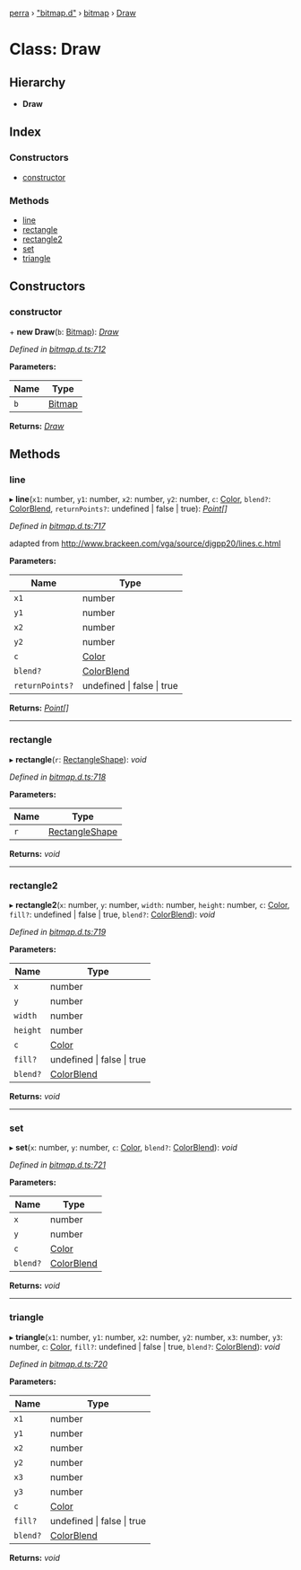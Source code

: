 [perra](../README.md) › ["bitmap.d"](../modules/_bitmap_d_.md) › [bitmap](../modules/_bitmap_d_.bitmap.md) › [Draw](_bitmap_d_.bitmap.draw.md)

# Class: Draw

## Hierarchy

* **Draw**

## Index

### Constructors

* [constructor](_bitmap_d_.bitmap.draw.md#constructor)

### Methods

* [line](_bitmap_d_.bitmap.draw.md#line)
* [rectangle](_bitmap_d_.bitmap.draw.md#rectangle)
* [rectangle2](_bitmap_d_.bitmap.draw.md#rectangle2)
* [set](_bitmap_d_.bitmap.draw.md#set)
* [triangle](_bitmap_d_.bitmap.draw.md#triangle)

## Constructors

###  constructor

\+ **new Draw**(`b`: [Bitmap](../interfaces/_bitmap_d_.bitmap.bitmap.md)): *[Draw](_bitmap_d_.bitmap.draw.md)*

*Defined in [bitmap.d.ts:712](https://github.com/cancerberoSgx/bitmap/blob/201d0f4/perra/src/bitmap.d.ts#L712)*

**Parameters:**

Name | Type |
------ | ------ |
`b` | [Bitmap](../interfaces/_bitmap_d_.bitmap.bitmap.md) |

**Returns:** *[Draw](_bitmap_d_.bitmap.draw.md)*

## Methods

###  line

▸ **line**(`x1`: number, `y1`: number, `x2`: number, `y2`: number, `c`: [Color](../modules/_bitmap_d_.bitmap.md#color), `blend?`: [ColorBlend](../modules/_bitmap_d_.bitmap.md#colorblend), `returnPoints?`: undefined | false | true): *[Point](../modules/_bitmap_d_.bitmap.md#point)[]*

*Defined in [bitmap.d.ts:717](https://github.com/cancerberoSgx/bitmap/blob/201d0f4/perra/src/bitmap.d.ts#L717)*

adapted from http://www.brackeen.com/vga/source/djgpp20/lines.c.html

**Parameters:**

Name | Type |
------ | ------ |
`x1` | number |
`y1` | number |
`x2` | number |
`y2` | number |
`c` | [Color](../modules/_bitmap_d_.bitmap.md#color) |
`blend?` | [ColorBlend](../modules/_bitmap_d_.bitmap.md#colorblend) |
`returnPoints?` | undefined &#124; false &#124; true |

**Returns:** *[Point](../modules/_bitmap_d_.bitmap.md#point)[]*

___

###  rectangle

▸ **rectangle**(`r`: [RectangleShape](../modules/_bitmap_d_.bitmap.md#rectangleshape)): *void*

*Defined in [bitmap.d.ts:718](https://github.com/cancerberoSgx/bitmap/blob/201d0f4/perra/src/bitmap.d.ts#L718)*

**Parameters:**

Name | Type |
------ | ------ |
`r` | [RectangleShape](../modules/_bitmap_d_.bitmap.md#rectangleshape) |

**Returns:** *void*

___

###  rectangle2

▸ **rectangle2**(`x`: number, `y`: number, `width`: number, `height`: number, `c`: [Color](../modules/_bitmap_d_.bitmap.md#color), `fill?`: undefined | false | true, `blend?`: [ColorBlend](../modules/_bitmap_d_.bitmap.md#colorblend)): *void*

*Defined in [bitmap.d.ts:719](https://github.com/cancerberoSgx/bitmap/blob/201d0f4/perra/src/bitmap.d.ts#L719)*

**Parameters:**

Name | Type |
------ | ------ |
`x` | number |
`y` | number |
`width` | number |
`height` | number |
`c` | [Color](../modules/_bitmap_d_.bitmap.md#color) |
`fill?` | undefined &#124; false &#124; true |
`blend?` | [ColorBlend](../modules/_bitmap_d_.bitmap.md#colorblend) |

**Returns:** *void*

___

###  set

▸ **set**(`x`: number, `y`: number, `c`: [Color](../modules/_bitmap_d_.bitmap.md#color), `blend?`: [ColorBlend](../modules/_bitmap_d_.bitmap.md#colorblend)): *void*

*Defined in [bitmap.d.ts:721](https://github.com/cancerberoSgx/bitmap/blob/201d0f4/perra/src/bitmap.d.ts#L721)*

**Parameters:**

Name | Type |
------ | ------ |
`x` | number |
`y` | number |
`c` | [Color](../modules/_bitmap_d_.bitmap.md#color) |
`blend?` | [ColorBlend](../modules/_bitmap_d_.bitmap.md#colorblend) |

**Returns:** *void*

___

###  triangle

▸ **triangle**(`x1`: number, `y1`: number, `x2`: number, `y2`: number, `x3`: number, `y3`: number, `c`: [Color](../modules/_bitmap_d_.bitmap.md#color), `fill?`: undefined | false | true, `blend?`: [ColorBlend](../modules/_bitmap_d_.bitmap.md#colorblend)): *void*

*Defined in [bitmap.d.ts:720](https://github.com/cancerberoSgx/bitmap/blob/201d0f4/perra/src/bitmap.d.ts#L720)*

**Parameters:**

Name | Type |
------ | ------ |
`x1` | number |
`y1` | number |
`x2` | number |
`y2` | number |
`x3` | number |
`y3` | number |
`c` | [Color](../modules/_bitmap_d_.bitmap.md#color) |
`fill?` | undefined &#124; false &#124; true |
`blend?` | [ColorBlend](../modules/_bitmap_d_.bitmap.md#colorblend) |

**Returns:** *void*
